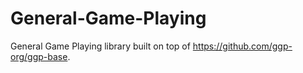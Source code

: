 # General-Game-Playing
General Game Playing library built on top of https://github.com/ggp-org/ggp-base.
